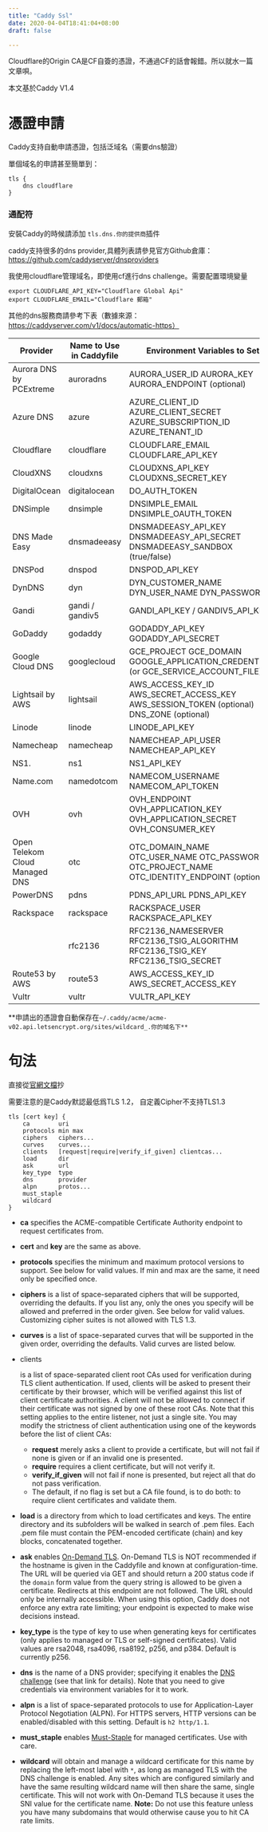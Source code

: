 ```yaml
---
title: "Caddy Ssl"
date: 2020-04-04T18:41:04+08:00
draft: false

---
```


Cloudflare的Origin CA是CF自簽的憑證，不通過CF的話會報錯。所以就水一篇文章唄。

本文基於Caddy V1.4

<!--more-->

# 憑證申請

Caddy支持自動申請憑證，包括泛域名（需要dns驗證）

單個域名的申請甚至簡單到：

```visual basic
tls {
	dns cloudflare
}
```

### 通配符

安裝Caddy的時候請添加 `tls.dns.你的提供商`插件

caddy支持很多的dns provider,具體列表請參見官方Github倉庫：https://github.com/caddyserver/dnsproviders

我使用cloudflare管理域名，即使用cf進行dns challenge。需要配置環境變量

```
export CLOUDFLARE_API_KEY="Cloudflare Global Api"  
export CLOUDFLARE_EMAIL="Cloudflare 郵箱"
```

其他的dns服務商請參考下表（數據來源：https://caddyserver.com/v1/docs/automatic-https）

| Provider                       | Name to Use in Caddyfile | Environment Variables to Set                                 |
| ------------------------------ | ------------------------ | ------------------------------------------------------------ |
| Aurora DNS by PCExtreme        | auroradns                | AURORA_USER_ID AURORA_KEY AURORA_ENDPOINT (optional)         |
| Azure DNS                      | azure                    | AZURE_CLIENT_ID AZURE_CLIENT_SECRET AZURE_SUBSCRIPTION_ID AZURE_TENANT_ID |
| Cloudflare                     | cloudflare               | CLOUDFLARE_EMAIL CLOUDFLARE_API_KEY                          |
| CloudXNS                       | cloudxns                 | CLOUDXNS_API_KEY CLOUDXNS_SECRET_KEY                         |
| DigitalOcean                   | digitalocean             | DO_AUTH_TOKEN                                                |
| DNSimple                       | dnsimple                 | DNSIMPLE_EMAIL DNSIMPLE_OAUTH_TOKEN                          |
| DNS Made Easy                  | dnsmadeeasy              | DNSMADEEASY_API_KEY DNSMADEEASY_API_SECRET DNSMADEEASY_SANDBOX (true/false) |
| DNSPod                         | dnspod                   | DNSPOD_API_KEY                                               |
| DynDNS                         | dyn                      | DYN_CUSTOMER_NAME DYN_USER_NAME DYN_PASSWORD                 |
| Gandi                          | gandi / gandiv5          | GANDI_API_KEY / GANDIV5_API_KEY                              |
| GoDaddy                        | godaddy                  | GODADDY_API_KEY GODADDY_API_SECRET                           |
| Google Cloud DNS               | googlecloud              | GCE_PROJECT GCE_DOMAIN GOOGLE_APPLICATION_CREDENTIALS (or GCE_SERVICE_ACCOUNT_FILE) |
| Lightsail by AWS               | lightsail                | AWS_ACCESS_KEY_ID AWS_SECRET_ACCESS_KEY AWS_SESSION_TOKEN (optional) DNS_ZONE (optional) |
| Linode                         | linode                   | LINODE_API_KEY                                               |
| Namecheap                      | namecheap                | NAMECHEAP_API_USER NAMECHEAP_API_KEY                         |
| NS1.                           | ns1                      | NS1_API_KEY                                                  |
| Name.com                       | namedotcom               | NAMECOM_USERNAME NAMECOM_API_TOKEN                           |
| OVH                            | ovh                      | OVH_ENDPOINT OVH_APPLICATION_KEY OVH_APPLICATION_SECRET OVH_CONSUMER_KEY |
| Open Telekom Cloud Managed DNS | otc                      | OTC_DOMAIN_NAME OTC_USER_NAME OTC_PASSWORD OTC_PROJECT_NAME OTC_IDENTITY_ENDPOINT (optional) |
| PowerDNS                       | pdns                     | PDNS_API_URL PDNS_API_KEY                                    |
| Rackspace                      | rackspace                | RACKSPACE_USER RACKSPACE_API_KEY                             |
|                                | rfc2136                  | RFC2136_NAMESERVER RFC2136_TSIG_ALGORITHM RFC2136_TSIG_KEY RFC2136_TSIG_SECRET |
| Route53 by AWS                 | route53                  | AWS_ACCESS_KEY_ID AWS_SECRET_ACCESS_KEY                      |
| Vultr                          | vultr                    | VULTR_API_KEY                                                |

**申請出的憑證會自動保存在`~/.caddy/acme/acme-v02.api.letsencrypt.org/sites/wildcard_.你的域名下**`

# 句法

直接從[官網文檔](https://caddyserver.com/v1/docs/tls)抄

需要注意的是Caddy默認最低爲TLS 1.2， 自定義Cipher不支持TLS1.3

```
tls [cert key] {
    ca        uri
    protocols min max
    ciphers   ciphers...
    curves    curves...
    clients   [request|require|verify_if_given] clientcas...
    load      dir
    ask       url
    key_type  type
    dns       provider
    alpn      protos...
    must_staple
    wildcard
}
```

- **ca** specifies the ACME-compatible Certificate Authority endpoint to request certificates from.

- **cert** and **key** are the same as above.

- **protocols** specifies the minimum and maximum protocol  versions to support. See below for valid values. If min and max are the  same, it need only be specified once.

- **ciphers** is a list of space-separated ciphers that will  be supported, overriding the defaults. If you list any, only the ones  you specify will be allowed and preferred in the order given. See below  for valid values. Customizing cipher suites is not allowed with TLS 1.3.

- **curves** is a list of space-separated curves that will be  supported in the given order, overriding the defaults. Valid curves are  listed below.

- clients

   is a list of space-separated client root CAs used  for verification during TLS client authentication. If used, clients will  be asked to present their certificate by their browser, which will be  verified against this list of client certificate authorities. A client  will not be allowed to connect if their certificate was not signed by  one of these root CAs. Note that this setting applies to the entire  listener, not just a single site. You may modify the strictness of  client authentication using one of the keywords before the list of  client CAs: 						

  - **request** merely asks a client to provide a certificate, but will not fail if none is given or if an invalid one is presented.
  - **require** requires a client certificate, but will not verify it.
  - **verify_if_given** will not fail if none is presented, but reject all that do not pass verification.
  - The default, if no flag is set but a CA file found, is to do both: to require client certificates and validate them.

- **load** is a directory from which to load certificates and  keys. The entire directory and its subfolders will be walked in search  of .pem files. Each .pem file must contain the PEM-encoded certificate  (chain) and key blocks, concatenated together.

- **ask** enables [On-Demand TLS](https://caddyserver.com/v1/docs/automatic-https#on-demand).  On-Demand TLS is NOT recommended if the hostname is given in the  Caddyfile and known at configuration-time. The URL will be queried via  GET and should return a 200 status code if the `domain` form  value from the query string is allowed to be given a certificate.  Redirects at this endpoint are not followed. The URL should only be  internally accessible. When using this option, Caddy does not enforce  any extra rate limiting; your endpoint is expected to make wise  decisions instead.

- **key_type** is the type of key to use when generating keys  for certificates (only applies to managed or TLS or self-signed  certificates). Valid values are rsa2048, rsa4096, rsa8192, p256, and  p384. Default is currently p256.

- **dns** is the name of a DNS provider; specifying it enables the [DNS challenge](https://caddyserver.com/v1/docs/automatic-https#dns-challenge) (see that link for details). Note that you need to give credentials via environment variables for it to work.

- **alpn** is a list of space-separated protocols to use for  Application-Layer Protocol Negotiation (ALPN). For HTTPS servers, HTTP  versions can be enabled/disabled with this setting. Default is `h2 http/1.1`.

- **must_staple** enables [Must-Staple](https://blog.mozilla.org/security/2015/11/23/improving-revocation-ocsp-must-staple-and-short-lived-certificates/) for managed certificates. Use with care.

- **wildcard** will obtain and manage a wildcard certificate for this name by replacing the left-most label with `*`,  as long as managed TLS with the DNS challenge is enabled. Any sites  which are configured similarly and have the same resulting wildcard name  will then share the same, single certificate. This will not work with  On-Demand TLS because it uses the SNI value for the certificate name. **Note:** Do not use this feature unless you have many subdomains that would otherwise cause you to hit CA rate limits.